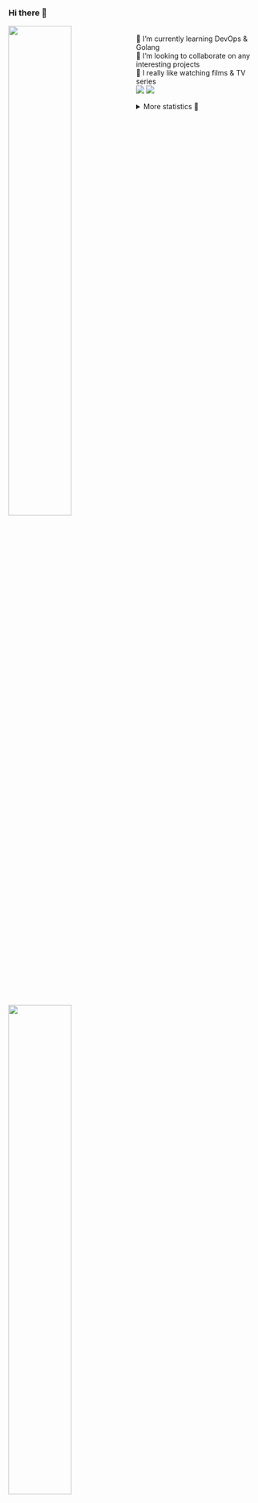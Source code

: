 ### Hi there 👋


[<img align="left" width="50%" src="https://github-readme-stats.vercel.app/api?username=rufusnufus&hide=issues&show_icons=true&count_private=true&theme=transparent&title_color=FF6F40&text_color=FBF9F8&icon_color=F48242&hide_border=true&hide_title=true#gh-dark-mode-only">](https://metrics.lecoq.io/rufusnufus#gh-dark-mode-only)
[<img align="left" width="50%" src="https://github-readme-stats.vercel.app/api?username=rufusnufus&hide=issues&show_icons=true&count_private=true&theme=transparent&title_color=FF6533&text_color=4D4644&icon_color=FF8038&hide_border=true&hide_title=true#gh-light-mode-only">](https://metrics.lecoq.io/rufusnufus#gh-light-mode-only)

<p>
  <br>
  🌱 I’m currently learning DevOps & Golang</br>
  👯 I’m looking to collaborate on any interesting projects</br>
  🎥 I really like watching films & TV series</br>
  <a href="https://linkedin.com/in/rufusnufus"><img src="https://img.shields.io/badge/linkedin-0077B5.svg?style=for-the-badge&logo=linkedin&logoColor=white"/></a>
  <a href="https://t.me/rufusnufus"><img src="https://img.shields.io/badge/-telegram-black?style=for-the-badge&color=blue&logo=telegram"/></a>
</p>

<p text-align="left">
<details>
  <summary>More statistics 👀</summary><br/>

<!--START_SECTION:waka-->
![Code Time](http://img.shields.io/badge/Code%20Time-60%20hrs%203%20mins-blue)

![Profile Views](http://img.shields.io/badge/Profile%20Views-0-blue)

**I'm an Early 🐤** 

```text
🌞 Morning    114 commits    ████░░░░░░░░░░░░░░░░░░░░░   17.22% 
🌆 Daytime    366 commits    █████████████░░░░░░░░░░░░   55.29% 
🌃 Evening    153 commits    █████░░░░░░░░░░░░░░░░░░░░   23.11% 
🌙 Night      29 commits     █░░░░░░░░░░░░░░░░░░░░░░░░   4.38%

```
📅 **I'm Most Productive on Tuesday** 

```text
Monday       124 commits    ████░░░░░░░░░░░░░░░░░░░░░   18.73% 
Tuesday      130 commits    █████░░░░░░░░░░░░░░░░░░░░   19.64% 
Wednesday    110 commits    ████░░░░░░░░░░░░░░░░░░░░░   16.62% 
Thursday     125 commits    ████░░░░░░░░░░░░░░░░░░░░░   18.88% 
Friday       114 commits    ████░░░░░░░░░░░░░░░░░░░░░   17.22% 
Saturday     33 commits     █░░░░░░░░░░░░░░░░░░░░░░░░   4.98% 
Sunday       26 commits     █░░░░░░░░░░░░░░░░░░░░░░░░   3.93%

```


📊 **This Week I Spent My Time On** 

```text
💬 Programming Languages: 
YAML                     8 hrs 23 mins       █████████████░░░░░░░░░░░░   55.0% 
HCL                      2 hrs 30 mins       ████░░░░░░░░░░░░░░░░░░░░░   16.41% 
JavaScript               1 hr 21 mins        ██░░░░░░░░░░░░░░░░░░░░░░░   8.94% 
Other                    1 hr 12 mins        ██░░░░░░░░░░░░░░░░░░░░░░░   7.88% 
Terraform                32 mins             █░░░░░░░░░░░░░░░░░░░░░░░░   3.57%

🔥 Editors: 
VS Code                  14 hrs 9 mins       ███████████████████████░░   92.7% 
iTerm2                   1 hr 6 mins         █░░░░░░░░░░░░░░░░░░░░░░░░   7.3%

```

**I Mostly Code in Python** 

```text
Python                   9 repos             ███████░░░░░░░░░░░░░░░░░░   28.12% 
Java                     4 repos             ███░░░░░░░░░░░░░░░░░░░░░░   12.5% 
Jupyter Notebook         4 repos             ███░░░░░░░░░░░░░░░░░░░░░░   12.5% 
JavaScript               3 repos             ██░░░░░░░░░░░░░░░░░░░░░░░   9.38% 
HTML                     3 repos             ██░░░░░░░░░░░░░░░░░░░░░░░   9.38%

```



 Last Updated on 26/12/2022 00:39:32 UTC
<!--END_SECTION:waka-->

</details>
</p>
